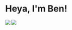 # Heya, I'm Ben!

<img align="left" src="https://github-readme-stats.vercel.app/api?username=bsoyka&show_icons=true&theme=dracula&count_private=true" />
<img align="left" src="https://github-readme-stats.vercel.app/api/top-langs/?username=bsoyka&theme=dracula&layout=compact" />
